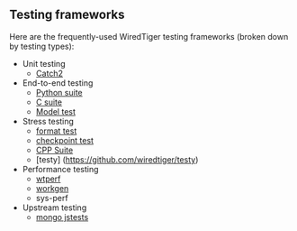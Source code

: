 ## Testing frameworks

Here are the frequently-used WiredTiger testing frameworks (broken down by testing types):

- Unit testing
  - [Catch2](https://github.com/wiredtiger/wiredtiger/tree/develop/test/unittest)
- End-to-end testing
  - [Python suite](https://github.com/wiredtiger/wiredtiger/tree/develop/test/suite)
  - [C suite](https://github.com/wiredtiger/wiredtiger/tree/develop/test/csuite)
  - [Model test](https://github.com/wiredtiger/wiredtiger/tree/develop/test/model)
- Stress testing
  - [format test](https://github.com/wiredtiger/wiredtiger/tree/develop/test/format)
  - [checkpoint test](https://github.com/wiredtiger/wiredtiger/tree/develop/test/checkpoint)
  - [CPP Suite](https://github.com/wiredtiger/wiredtiger/tree/develop/test/cppsuite)
  - [testy] (https://github.com/wiredtiger/testy)
- Performance testing
  - [wtperf](https://github.com/wiredtiger/wiredtiger/tree/develop/bench/wtperf)
  - [workgen](https://github.com/wiredtiger/wiredtiger/tree/develop/bench/workgen)
  - sys-perf
- Upstream testing
  - [mongo jstests](https://github.com/mongodb/mongo/tree/master/jstests)